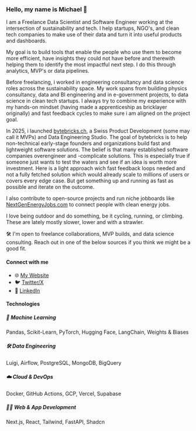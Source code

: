 ### Hello, my name is Michael 👋

I am a Freelance Data Scientist and Software Engineer working at the intersection of sustainability and tech. I help startups, NGO's, and clean tech companies to make use of their data and turn it into useful products and dashboards.

My goal is to build tools that enable the people who use them to become more efficient, have insights they could not have before and therewith helping them to identify the most impactful next step. I do this through analytics, MVP's or data pipelines.

Before freelancing, i worked in engineering consultancy and data science roles across the sustainability space. My work spans from building physics consultancy, data and BI engineering and in e-government projects, to data science in clean tech startups. I always try to combine my experience with my hands-on mindset (having made a apprenticeship as bricklayer originally) and fast feedback cycles to make sure i am aligned on the project goal.

In 2025, i launched [bytebricks.ch](https://bytebricks.ch), a Swiss Product Development (some may call it MVPs) and Data Engineering Studio. The goal of bytebricks is to help non-technical early-stage founders and organizations build fast and lightweight software solutions. The belief is that many established software companies overengineer and -complicate solutions. This is especially true if someone just wants to test the waters and see if an idea is worth more investment. Here is a light approach wich fast feedback loops needed and not a fully fetched solution which would already scale to millions of users or covers every edge case. But get something up and running as fast as possible and iterate on the outcome.

I also contribute to open-source projects and run niche jobboards like [NextGenEnergyJobs.com](https://nextgenenergyjobs.com?ref=githubReadme) to connect people with clean energy jobs.

I love being outdoor and do something, be it cycling, running, or climbing. These are lately mostly slower, lower and with a strawler.

🛠️ I'm open to freelance collaborations, MVP builds, and data science consulting. Reach out in one of the below sources if you think we might be a good fit.

#### Connect with me

* 🌐 [My Website](https://michaelscheiwiller.com?ref=githubReadme)
* 🐦 [Twitter/X](https://twitter.com/mischeiwiller)
* 💼 [LinkedIn](https://www.linkedin.com/in/michael-scheiwiller-72086a1a0/)


#### Technologies

##### 🤖 Machine Learning

Pandas, Scikit-Learn, PyTorch, Hugging Face, LangChain, Weights & Biases

##### 🛠️ Data Engineering

Luigi, Airflow, PostgreSQL, MongoDB, BigQuery

##### ☁️ Cloud & DevOps

Docker, GitHub Actions, GCP, Vercel, Supabase

##### 🧑‍💻 Web & App Development

Next.js, React, Tailwind, FastAPI, Shadcn
